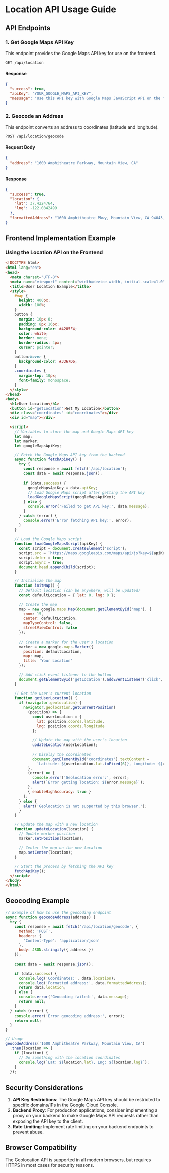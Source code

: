 # Location API Usage Guide

## API Endpoints

### 1. Get Google Maps API Key
This endpoint provides the Google Maps API key for use on the frontend.

```
GET /api/location
```

#### Response
```json
{
  "success": true,
  "apiKey": "YOUR_GOOGLE_MAPS_API_KEY",
  "message": "Use this API key with Google Maps JavaScript API on the frontend to get user location"
}
```

### 2. Geocode an Address
This endpoint converts an address to coordinates (latitude and longitude).

```
POST /api/location/geocode
```

#### Request Body
```json
{
  "address": "1600 Amphitheatre Parkway, Mountain View, CA"
}
```

#### Response
```json
{
  "success": true,
  "location": {
    "lat": 37.4224764,
    "lng": -122.0842499
  },
  "formattedAddress": "1600 Amphitheatre Pkwy, Mountain View, CA 94043, USA"
}
```

## Frontend Implementation Example

### Using the Location API on the Frontend

```html
<!DOCTYPE html>
<html lang="en">
<head>
  <meta charset="UTF-8">
  <meta name="viewport" content="width=device-width, initial-scale=1.0">
  <title>User Location Example</title>
  <style>
    #map {
      height: 400px;
      width: 100%;
    }
    button {
      margin: 10px 0;
      padding: 8px 16px;
      background-color: #4285F4;
      color: white;
      border: none;
      border-radius: 4px;
      cursor: pointer;
    }
    button:hover {
      background-color: #3367D6;
    }
    .coordinates {
      margin-top: 10px;
      font-family: monospace;
    }
  </style>
</head>
<body>
  <h1>User Location</h1>
  <button id="getLocation">Get My Location</button>
  <div class="coordinates" id="coordinates"></div>
  <div id="map"></div>

  <script>
    // Variables to store the map and Google Maps API key
    let map;
    let marker;
    let googleMapsApiKey;

    // Fetch the Google Maps API key from the backend
    async function fetchApiKey() {
      try {
        const response = await fetch('/api/location');
        const data = await response.json();
        
        if (data.success) {
          googleMapsApiKey = data.apiKey;
          // Load Google Maps script after getting the API key
          loadGoogleMapsScript(googleMapsApiKey);
        } else {
          console.error('Failed to get API key:', data.message);
        }
      } catch (error) {
        console.error('Error fetching API key:', error);
      }
    }

    // Load the Google Maps script
    function loadGoogleMapsScript(apiKey) {
      const script = document.createElement('script');
      script.src = `https://maps.googleapis.com/maps/api/js?key=${apiKey}&callback=initMap`;
      script.defer = true;
      script.async = true;
      document.head.appendChild(script);
    }

    // Initialize the map
    function initMap() {
      // Default location (can be anywhere, will be updated)
      const defaultLocation = { lat: 0, lng: 0 };
      
      // Create the map
      map = new google.maps.Map(document.getElementById('map'), {
        zoom: 15,
        center: defaultLocation,
        mapTypeControl: false,
        streetViewControl: false
      });
      
      // Create a marker for the user's location
      marker = new google.maps.Marker({
        position: defaultLocation,
        map: map,
        title: 'Your Location'
      });
      
      // Add click event listener to the button
      document.getElementById('getLocation').addEventListener('click', getUserLocation);
    }

    // Get the user's current location
    function getUserLocation() {
      if (navigator.geolocation) {
        navigator.geolocation.getCurrentPosition(
          (position) => {
            const userLocation = {
              lat: position.coords.latitude,
              lng: position.coords.longitude
            };
            
            // Update the map with the user's location
            updateLocation(userLocation);
            
            // Display the coordinates
            document.getElementById('coordinates').textContent = 
              `Latitude: ${userLocation.lat.toFixed(6)}, Longitude: ${userLocation.lng.toFixed(6)}`;
          },
          (error) => {
            console.error('Geolocation error:', error);
            alert(`Error getting location: ${error.message}`);
          },
          { enableHighAccuracy: true }
        );
      } else {
        alert('Geolocation is not supported by this browser.');
      }
    }

    // Update the map with a new location
    function updateLocation(location) {
      // Update marker position
      marker.setPosition(location);
      
      // Center the map on the new location
      map.setCenter(location);
    }

    // Start the process by fetching the API key
    fetchApiKey();
  </script>
</body>
</html>
```

## Geocoding Example

```javascript
// Example of how to use the geocoding endpoint
async function geocodeAddress(address) {
  try {
    const response = await fetch('/api/location/geocode', {
      method: 'POST',
      headers: {
        'Content-Type': 'application/json'
      },
      body: JSON.stringify({ address })
    });
    
    const data = await response.json();
    
    if (data.success) {
      console.log('Coordinates:', data.location);
      console.log('Formatted address:', data.formattedAddress);
      return data.location;
    } else {
      console.error('Geocoding failed:', data.message);
      return null;
    }
  } catch (error) {
    console.error('Error geocoding address:', error);
    return null;
  }
}

// Usage
geocodeAddress('1600 Amphitheatre Parkway, Mountain View, CA')
  .then(location => {
    if (location) {
      // Do something with the location coordinates
      console.log(`Lat: ${location.lat}, Lng: ${location.lng}`);
    }
  });
```

## Security Considerations

1. **API Key Restrictions**: The Google Maps API key should be restricted to specific domains/IPs in the Google Cloud Console.
2. **Backend Proxy**: For production applications, consider implementing a proxy on your backend to make Google Maps API requests rather than exposing the API key to the client.
3. **Rate Limiting**: Implement rate limiting on your backend endpoints to prevent abuse.

## Browser Compatibility

The Geolocation API is supported in all modern browsers, but requires HTTPS in most cases for security reasons. 